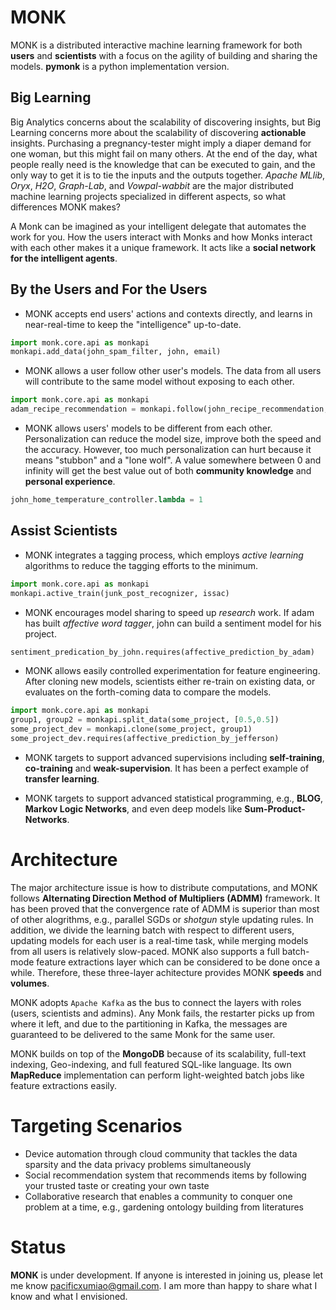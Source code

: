 **MONK** 
======

MONK is a distributed interactive machine learning framework for both **users** and **scientists** with a focus on the agility of building and sharing the models. **pymonk** is a python implementation version.

Big Learning
--------
Big Analytics concerns about the scalability of discovering insights, but Big Learning concerns more about the scalability of discovering **actionable** insights. Purchasing a pregnancy-tester might imply a diaper demand for one woman, but this might fail on many others. At the end of the day, what people really need is the knowledge that can be executed to gain, and the only way to get it is to tie the inputs and the outputs together. *Apache MLlib*, *Oryx*, *H2O*, *Graph-Lab*, and *Vowpal-wabbit* are the major distributed machine learning projects specialized in different aspects, so what differences MONK makes?

A Monk can be imagined as your intelligent delegate that automates the work for you. How the users interact with Monks and how Monks interact with each other makes it a unique framework. It acts like a **social network for the intelligent agents**.

By the Users and For the Users
-----

* MONK accepts end users' actions and contexts directly, and learns in near-real-time to keep the "intelligence" up-to-date. 

```python
import monk.core.api as monkapi
monkapi.add_data(john_spam_filter, john, email)
```

* MONK allows a user follow other user's models. The data from all users will contribute to the same model without exposing to each other.

```python
import monk.core.api as monkapi
adam_recipe_recommendation = monkapi.follow(john_recipe_recommendation, 'adam')
```

* MONK allows users' models to be different from each other. Personalization can reduce the model size, improve both the speed and the accuracy. However, too much personalization can hurt because it means "stubbon" and a "lone wolf". A value somewhere between 0 and infinity will get the best value out of both **community knowledge** and **personal experience**.

```python
john_home_temperature_controller.lambda = 1
```

Assist Scientists
----

* MONK integrates a tagging process, which employs *active learning* algorithms to reduce the tagging efforts to the minimum.

```python
import monk.core.api as monkapi
monkapi.active_train(junk_post_recognizer, issac)
```

* MONK encourages model sharing to speed up *research* work. If adam has built *affective word tagger*, john can build a sentiment model for his project.

```python
sentiment_predication_by_john.requires(affective_prediction_by_adam)
```

* MONK allows easily controlled experimentation for feature engineering. After cloning new models, scientists either re-train on existing data, or evaluates on the forth-coming data to compare the models.

```python
import monk.core.api as monkapi
group1, group2 = monkapi.split_data(some_project, [0.5,0.5])
some_project_dev = monkapi.clone(some_project, group1)
some_project_dev.requires(affective_prediction_by_jefferson)
```

* MONK targets to support advanced supervisions including **self-training**, **co-training** and **weak-supervision**. It has been a perfect example of **transfer learning**.

* MONK targets to support advanced statistical programming, e.g., **BLOG**, **Markov Logic Networks**, and even deep models like **Sum-Product-Networks**.

Architecture
=======

The major architecture issue is how to distribute computations, and MONK follows **Alternating Direction Method of Multipliers (ADMM)** framework. It has been proved that the convergence rate of ADMM is superior than most of other alogrithms, e.g., parallel SGDs or *shotgun* style updating rules. In addition, we divide the learning batch with respect to different users, updating models for each user is a real-time task, while merging models from all users is relatively slow-paced. MONK also supports a full batch-mode feature extractions layer which can be considered to be done once a while. Therefore, these three-layer achitecture provides MONK **speeds** and **volumes**.

MONK adopts `Apache Kafka` as the bus to connect the layers with roles (users, scientists and admins). Any Monk fails, the restarter picks up from where it left, and due to the partitioning in Kafka, the messages are guaranteed to be delivered to the same Monk for the same user.


MONK builds on top of the **MongoDB** because of its scalability, full-text indexing, Geo-indexing, and full featured SQL-like language. Its own **MapReduce** implementation can perform light-weighted batch jobs like feature extractions easily.


Targeting Scenarios
=======

* Device automation through cloud community that tackles the data sparsity and the data privacy problems simultaneously
* Social recommendation system that recommends items by following your trusted taste or creating your own taste
* Collaborative research that enables a community to conquer one problem at a time, e.g., gardening ontology building from literatures


Status
=======

**MONK** is under development. If anyone is interested in joining us, please let me know <pacificxumiao@gmail.com>. I am more than happy to share what I know and what I envisioned.

















